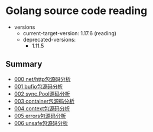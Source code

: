 # Golang source code reading

- versions
    - current-target-version: 1.17.6 (reading)
    - deprecated-versions: 
        - 1.11.5

## Summary

- [000 net/http包源码分析](docs/000-http.ListenAndServe机制源码分析.md)
- [001 bufio包源码分析](docs/001-bufio包源码分析.md)
- [002 sync.Pool源码分析](docs/002-sync.Pool源码分析.md)
- [003 container包源码分析](docs/003-container包源码分析.md)
- [004 context包源码分析](docs/004-context包源码分析.md)
- [005 errors包源码分析](docs/005-errors包源码分析.md)
- [006 unsafe包源码分析](docs/006-unsafe包源码分析.md)